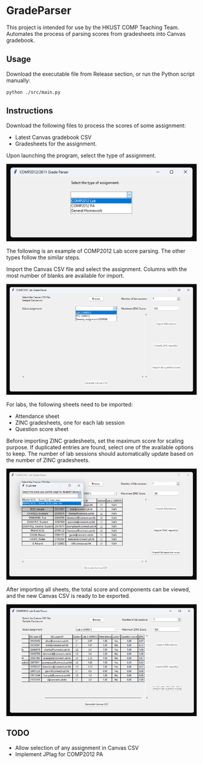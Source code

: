 # GradeParser

This project is intended for use by the HKUST COMP Teaching Team.
Automates the process of parsing scores from gradesheets into Canvas gradebook.

## Usage

Download the executable file from Release section, or run the Python script manually:

```
python ./src/main.py
```

## Instructions

Download the following files to process the scores of some assignment:
- Latest Canvas gradebook CSV
- Gradesheets for the assignment.

Upon launching the program, select the type of assignment.

![image](./images/selectionImg.png)

The following is an example of COMP2012 Lab score parsing. The other types follow the similar steps.

Import the Canvas CSV file and select the assignment. Columns with the most number of blanks are available for import.

![image](./images/asgnSelectionImg.png)

For labs, the following sheets need to be imported:
- Attendance sheet
- ZINC gradesheets, one for each lab session
- Question score sheet

Before importing ZINC gradesheets, set the maximum score for scaling purpose. If duplicated entries are found,
select one of the available options to keep. The number of lab sessions should automatically update based on
the number of ZINC gradesheets.

![image](./images/duplicateImg.png)

After importing all sheets, the total score and components can be viewed, and the new Canvas CSV is ready to be exported.

![image](./images/labScoreImg.png)

## TODO
- Allow selection of any assignment in Canvas CSV
- Implement JPlag for COMP2012 PA

